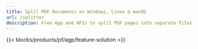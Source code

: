 ```yaml
---
title: Split PDF Documents on Windows, Linux & macOS 
url: /splitter
description: Free App and APIs to split PDF pages into separate files
---
```


{{< blocks/products/pf/agp/feature-solution >}} 